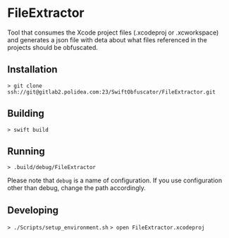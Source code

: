 # FileExtractor

Tool that consumes the Xcode project files (.xcodeproj or .xcworkspace) and generates a json file with deta about what files referenced in the projects should be obfuscated.

## Installation

`> git clone ssh://git@gitlab2.polidea.com:23/SwiftObfuscator/FileExtractor.git`

## Building

`> swift build`

## Running

`> .build/debug/FileExtractor`

Please note that `debug` is a name of configuration. If you use configuration other than debug, change the path accordingly.

## Developing

`> ./Scripts/setup_environment.sh`
`> open FileExtractor.xcodeproj`
